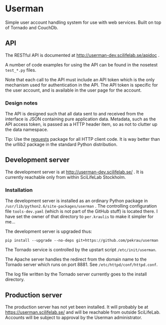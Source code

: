 # Userman #

Simple user account handling system for use with web services.
Built on top of Tornado and CouchDb.


## API ##

The RESTful API is documented at http://userman-dev.scilifelab.se/apidoc .

A number of code examples for using the API can be found in the
nosetest `test_*.py` files.

Note that each call to the API must include an API token which is the
only mechanism used for authentication in the API. The API token is specific
for the user account, and is available in the user page for the account.


### Design notes ###

The API is designed such that all data sent to and received from the interface
is JSON containing pure application data. Metadata, such as the API access
token, is passed as a HTTP header item, so as not to clutter up the
data namespace.

Tip: Use the [requests](http://docs.python-requests.org/en/latest/)
package for all HTTP client code. It is way better than the urllib2 package
in the standard Python distribution.


## Development server ##

The development server is at http://userman-dev.scilifelab.se/ .
It is currently reachable only from within SciLifeLab Stockholm.

### Installation ###

The development server is installed as an ordinary Python package in
`/usr/lib/python2.6/site-packages/userman` . The controlling configuration
file `tools-dev.yaml` (which is not part of the GitHub stuff) is located there.
I have set the owner of that directory to `per.kraulis` to make it
simpler for me... 

The development server is upgraded thus:

    pip install --upgrade --no-deps git+https://github.com/pekrau/userman

The Tornado service is controlled by the upstart script `/etc/init/userman`.

The Apache server handles the redirect from the domain name to the Tornado
server which runs on port 8881. See `/etc/httpd/conf/httpd.conf`.

The log file written by the Tornado server currently goes to
the install directory.


## Production server ##

The production server has not yet been installed.
It will probably be at https://userman.scilifelab.se/ and will be reachable
from outside SciLifeLab. Accounts will be subject to approval by the
Userman administrator.
